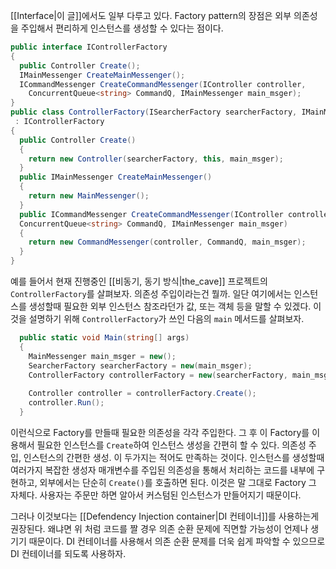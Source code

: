 [[Interface|이 글]]에서도 일부 다루고 있다. 
Factory pattern의 장점은 외부 의존성을 주입해서 편리하게 인스턴스를 생성할 수 있다는 점이다.
```csharp
public interface IControllerFactory
{
  public Controller Create();
  IMainMessenger CreateMainMessenger();
  ICommandMessenger CreateCommandMessenger(IController controller,
    ConcurrentQueue<string> CommandQ, IMainMessenger main_msger);
}
public class ControllerFactory(ISearcherFactory searcherFactory, IMainMessenger main_msger)
 : IControllerFactory
{
  public Controller Create()
  {
    return new Controller(searcherFactory, this, main_msger);
  }
  public IMainMessenger CreateMainMessenger()
  {
    return new MainMessenger();
  }
  public ICommandMessenger CreateCommandMessenger(IController controller,
  ConcurrentQueue<string> CommandQ, IMainMessenger main_msger)
  {
    return new CommandMessenger(controller, CommandQ, main_msger);
  }
}
```
예를 들어서 현재 진행중인 [[비동기, 동기 방식|the_cave]] 프로젝트의 `ControllerFactory`를 살펴보자. 
의존성 주입이라는건 뭘까. 일단 여기에서는 인스턴스를 생성할때 필요한 외부 인스턴스 참조라던가 값, 또는 객체 등을 말할 수 있겠다. 이것을 설명하기 위해 `ControllerFactory`가 쓰인 다음의 `main` 메서드를 살펴보자.
```csharp
  public static void Main(string[] args)
  {
    MainMessenger main_msger = new();
    SearcherFactory searcherFactory = new(main_msger);
    ControllerFactory controllerFactory = new(searcherFactory, main_msger);
    
    Controller controller = controllerFactory.Create();
    controller.Run();
  }
```
이런식으로 Factory를 만들때 필요한 의존성을 각각 주입한다. 그 후 이 Factory를 이용해서 필요한 인스턴스를 `Create`하여 인스턴스 생성을 간편히 할 수 있다. 의존성 주입, 인스턴스의 간편한 생성. 이 두가지는 적어도 만족하는 것이다. 
인스턴스를 생성할때 여러가지 복잡한 생성자 매개변수를 주입된 의존성을 통해서 처리하는 코드를 내부에 구현하고, 외부에서는 단순히 `Create()`를 호출하면 된다. 이것은 말 그대로 Factory 그 자체다. 사용자는 주문만 하면 알아서 커스텀된 인스턴스가 만들어지기 때문이다.

그러나 이것보다는 [[Defendency Injection container|DI 컨테이너]]를 사용하는게 권장된다. 왜냐면 위 처럼 코드를 짤 경우 의존 순환 문제에 직면할 가능성이 언제나 생기기 때문이다. 
DI 컨테이너를 사용해서 의존 순환 문제를 더욱 쉽게 파악할 수 있으므로 DI 컨테이너를 되도록 사용하자. 